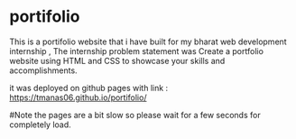# portifolio

This is a portifolio website that i have built for my bharat web development internship ,
The internship problem statement was Create a portfolio website using HTML and CSS to showcase your skills and accomplishments.

it was deployed on github pages with link : https://tmanas06.github.io/portifolio/

#Note the pages are a bit slow so please wait for a few seconds for completely load.
